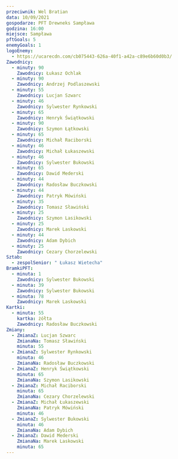 ```yaml
---
przeciwnik: Wel Bratian
data: 10/09/2021
gospodarze: PFT Drewneks Sampława
godzina: 16:00
miejsce: Sampława
pftGoals: 5
enemyGoals: 1
logoEnemy:
  - https://ucarecdn.com/cb075443-626a-40f1-a42a-c89e6b60d0b3/
Zawodnicy:
  - minuty: 90
    Zawodnicy: Łukasz Ochlak
  - minuty: 90
    Zawodnicy: Andrzej Podlaszewski
  - minuty: 55
    Zawodnicy: Lucjan Szwarc
  - minuty: 46
    Zawodnicy: Sylwester Rynkowski
  - minuty: 65
    Zawodnicy: Henryk Świątkowski
  - minuty: 90
    Zawodnicy: Szymon Łątkowski
  - minuty: 65
    Zawodnicy: Michał Raciborski
  - minuty: 46
    Zawodnicy: Michał Łukaszewski
  - minuty: 46
    Zawodnicy: Sylwester Bukowski
  - minuty: 65
    Zawodnicy: Dawid Mederski
  - minuty: 44
    Zawodnicy: Radosław Buczkowski
  - minuty: 44
    Zawodnicy: Patryk Mówiński
  - minuty: 35
    Zawodnicy: Tomasz Sławiński
  - minuty: 25
    Zawodnicy: Szymon Lasikowski
  - minuty: 25
    Zawodnicy: Marek Laskowski
  - minuty: 44
    Zawodnicy: Adam Dybich
  - minuty: 25
    Zawodnicy: Cezary Chorzelewski
Sztab:
  - zespolSenior: " Łukasz Wietecha"
BramkiPFT:
  - minuta: 1
    Zawodnicy: Sylwester Bukowski
  - minuta: 39
    Zawodnicy: Sylwester Bukowski
  - minuta: 78
    Zawodnicy: Marek Laskowski
Kartki:
  - minuta: 55
    kartka: żółta
    Zawodnicy: Radosław Buczkowski
Zmiany:
  - ZmianaZ: Lucjan Szwarc
    ZmianaNa: Tomasz Sławiński
    minuta: 55
  - ZmianaZ: Sylwester Rynkowski
    minuta: 46
    ZmianaNa: Radosław Buczkowski
  - ZmianaZ: Henryk Świątkowski
    minuta: 65
    ZmianaNa: Szymon Lasikowski
  - ZmianaZ: Michał Raciborski
    minuta: 65
    ZmianaNa: Cezary Chorzelewski
  - ZmianaZ: Michał Łukaszewski
    ZmianaNa: Patryk Mówiński
    minuta: 46
  - ZmianaZ: Sylwester Bukowski
    minuta: 46
    ZmianaNa: Adam Dybich
  - ZmianaZ: Dawid Mederski
    ZmianaNa: Marek Laskowski
    minuta: 65
---
```

